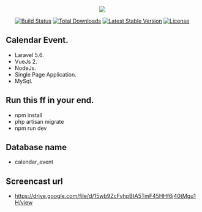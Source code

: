 <p align="center"><img src="https://laravel.com/assets/img/components/logo-laravel.svg"></p>

<p align="center">
<a href="https://travis-ci.org/laravel/framework"><img src="https://travis-ci.org/laravel/framework.svg" alt="Build Status"></a>
<a href="https://packagist.org/packages/laravel/framework"><img src="https://poser.pugx.org/laravel/framework/d/total.svg" alt="Total Downloads"></a>
<a href="https://packagist.org/packages/laravel/framework"><img src="https://poser.pugx.org/laravel/framework/v/stable.svg" alt="Latest Stable Version"></a>
<a href="https://packagist.org/packages/laravel/framework"><img src="https://poser.pugx.org/laravel/framework/license.svg" alt="License"></a>
</p>

## Calendar Event.

- Laravel 5.6.
- VueJs 2.
- NodeJs.
- Single Page Application.
- MySql.

## Run this ff in your end.

- npm install
- php artisan migrate
- npm run dev

## Database name
- calendar_event

## Screencast url
- https://drive.google.com/file/d/15wb9ZcFvhpBtA5TmF45HHf6j40tMgu1H/view
